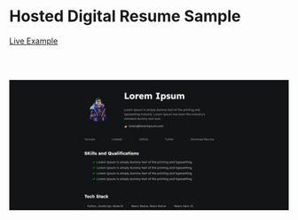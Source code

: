 # Hosted Digital Resume Sample

[Live Example](https://itsksquare.github.io/Digital_Resume/)

<br>
<br>

<p align="center">
    <img src="./assets/images/example.png">
<p/>
